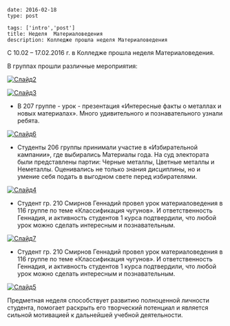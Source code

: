 ```
date: 2016-02-18
type: post

tags: ['intro','post']
title: Неделя  Материаловедения
description: Колледже прошла неделя Материаловедения
```

С 10.02 – 17.02.2016 г. в Колледже прошла неделя Материаловедения.

В группах прошли различные мероприятия:

[![Слайд2](/images/Слайд2.png)](/images/Слайд2.png)

[![Слайд3](/images/Слайд3.png)](/images/Слайд3.png)

-	В 207 группе - урок - презентация «Интересные факты о металлах и новых материалах». Много удивительного и познавательного узнали ребята.

[![Слайд6](/images/Слайд6.png)](/images/Слайд6.png)

-	Студенты 206 группы принимали участие в «Избирательной кампании», где выбирались Материалы года. На суд электората были представлены партии: Черные металлы, Цветные металлы и Неметаллы. Оценивались не только знания дисциплины, но и умение себя подать в выгодном свете перед избирателями.

[![Слайд4](/images/Слайд4.png)](/images/Слайд4.png)

-	Студент гр. 210 Смирнов Геннадий провел урок материаловедения в 116 группе по теме «Классификация чугунов». И ответственность Геннадия, и активность студентов 1 курса подтвердили, что любой урок можно сделать интересным и познавательным.

[![Слайд7](/images/Слайд7.png)](/images/Слайд7.png)

-	Студент гр. 210 Смирнов Геннадий провел урок материаловедения в 116 группе по теме «Классификация чугунов». И ответственность Геннадия, и активность студентов 1 курса подтвердили, что любой урок можно сделать интересным и познавательным.

[![Слайд5](/images/Слайд5.png)](/images/Слайд5.png)

Предметная неделя способствует развитию полноценной личности студента, помогает раскрыть его творческий потенциал и является сильной мотивацией к дальнейшей учебной деятельности.
